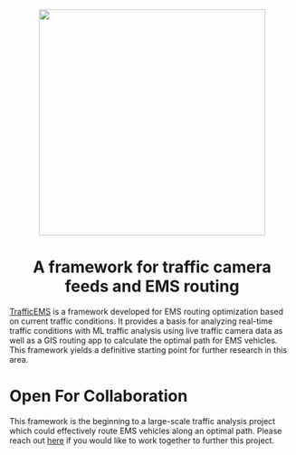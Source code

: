 <div align="center">

<img src="https://user-images.githubusercontent.com/96705270/237006246-be0d8bea-337e-4d6a-94d8-634dadd5f0aa.png" width="400" />

# A framework for traffic camera feeds and EMS routing

</div>

[TrafficEMS](https://auditoryar.com) is a framework developed for EMS routing optimization based on current traffic conditions. It provides a basis for analyzing real-time traffic conditions with ML traffic analysis using live traffic camera data as well as a GIS routing app to calculate the optimal path for EMS vehicles. This framework yields a definitive starting point for further research in this area.

<div align="center">

</div>

# Open For Collaboration

This framework is the beginning to a large-scale traffic analysis project which could effectively route EMS vehicles along an optimal path. Please reach out [here](mailto:seanhlewis@utexas.edu) if you would like to work together to further this project.
